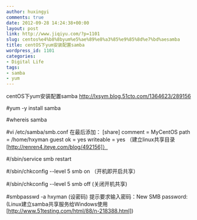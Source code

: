 ```yaml
---
author: huxingyi
comments: true
date: 2012-09-28 14:24:38+00:00
layout: post
link: http://www.jiqiyu.com/?p=1101
slug: centos%e4%b8%8byum%e5%ae%89%e8%a3%85%e9%85%8d%e7%bd%aesamba
title: centOS下yum安装配置samba
wordpress_id: 1101
categories:
- Digital Life
tags:
- samba
- yum
---
```


centOS下yum安装配置samba
http://lxsym.blog.51cto.com/1364623/289156

#yum -y install samba

#whereis samba

#vi /etc/samba/smb.conf
在最后添加：
[share]
comment = MyCentOS
path = /home/hxyman
guest ok = yes
writeable = yes
（建立linux共享目录 [http://renren4.iteye.com/blog/492156]）

#/sbin/service smb restart

#/sbin/chkconfig --level 5 smb on  （开机即开启共享）

#/sbin/chkconfig --level 5 smb off   (关闭开机共享)

#smbpasswd -a hxyman (设密码)
提示要求输入密码：New SMB password:
(Linux建立samba共享服务给Windows使用 [http://www.51testing.com/html/88/n-218388.html])
